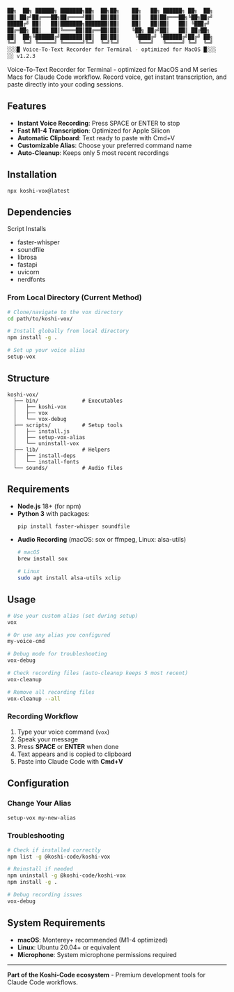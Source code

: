 ```bash
██╗  ██╗ ██████╗ ███████╗██╗  ██╗██╗    ██╗   ██╗ ██████╗ ██╗  ██╗
██║ ██╔╝██╔═══██╗██╔════╝██║  ██║██║    ██║   ██║██╔═══██╗╚██╗██╔╝
█████╔╝ ██║   ██║███████╗███████║██║    ██║   ██║██║   ██║ ╚███╔╝ 
██╔═██╗ ██║   ██║╚════██║██╔══██║██║    ╚██╗ ██╔╝██║   ██║ ██╔██╗ 
██║  ██╗╚██████╔╝███████║██║  ██║██║     ╚████╔╝ ╚██████╔╝██╔╝ ██╗
╚═╝  ╚═╝ ╚═════╝ ╚══════╝╚═╝  ╚═╝╚═╝      ╚═══╝   ╚═════╝ ╚═╝  ╚═╝
░░░█ Voice-To-Text Recorder for Terminal - optimized for MacOS █░░░
░░ v1.2.3
```
Voice-To-Text Recorder for Terminal - optimized for MacOS and M series Macs for Claude Code workflow. 
Record voice, get instant transcription, and paste directly into your coding sessions.

## Features

- **Instant Voice Recording**: Press SPACE or ENTER to stop
- **Fast M1-4 Transcription**: Optimized for Apple Silicon
- **Automatic Clipboard**: Text ready to paste with Cmd+V
- **Customizable Alias**: Choose your preferred command name
- **Auto-Cleanup**: Keeps only 5 most recent recordings

## Installation

`npx koshi-vox@latest`

## Dependencies 
Script Installs 
- faster-whisper
- soundfile
- librosa
- fastapi
- uvicorn
- nerdfonts
 
### From Local Directory (Current Method)

```bash
# Clone/navigate to the vox directory
cd path/to/koshi-vox/

# Install globally from local directory
npm install -g .

# Set up your voice alias
setup-vox
```

## Structure 
```
koshi-vox/
  ├── bin/              # Executables
  │   ├── koshi-vox
  │   ├── vox
  │   └── vox-debug
  ├── scripts/          # Setup tools
  │   ├── install.js
  │   ├── setup-vox-alias
  │   └── uninstall-vox
  ├── lib/              # Helpers
  │   ├── install-deps
  │   └── install-fonts
  └── sounds/           # Audio files
```
## Requirements

- **Node.js** 18+ (for npm)
- **Python 3** with packages:
  ```bash
  pip install faster-whisper soundfile
  ```
- **Audio Recording** (macOS: sox or ffmpeg, Linux: alsa-utils)
  ```bash
  # macOS
  brew install sox
  
  # Linux
  sudo apt install alsa-utils xclip
  ```

## Usage

```bash
# Use your custom alias (set during setup)
vox

# Or use any alias you configured
my-voice-cmd

# Debug mode for troubleshooting
vox-debug

# Check recording files (auto-cleanup keeps 5 most recent)
vox-cleanup

# Remove all recording files
vox-cleanup --all
```

### Recording Workflow
1. Type your voice command (`vox`)
2. Speak your message
3. Press **SPACE** or **ENTER** when done
4. Text appears and is copied to clipboard
5. Paste into Claude Code with **Cmd+V**

## Configuration

### Change Your Alias
```bash
setup-vox my-new-alias
```

### Troubleshooting
```bash
# Check if installed correctly
npm list -g @koshi-code/koshi-vox

# Reinstall if needed
npm uninstall -g @koshi-code/koshi-vox
npm install -g .

# Debug recording issues
vox-debug
```

## System Requirements

- **macOS**: Monterey+ recommended (M1-4 optimized)
- **Linux**: Ubuntu 20.04+ or equivalent
- **Microphone**: System microphone permissions required

---

**Part of the Koshi-Code ecosystem** - Premium development tools for Claude Code workflows.
